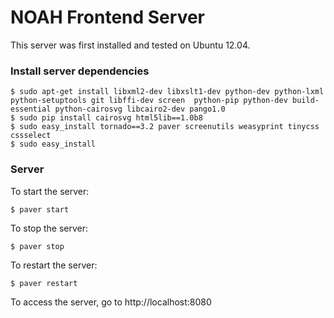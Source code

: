# NOAH Frontend Server

This server was first installed and tested on Ubuntu 12.04. 

### Install server dependencies

    $ sudo apt-get install libxml2-dev libxslt1-dev python-dev python-lxml python-setuptools git libffi-dev screen  python-pip python-dev build-essential python-cairosvg libcairo2-dev pango1.0
    $ sudo pip install cairosvg html5lib==1.0b8
    $ sudo easy_install tornado==3.2 paver screenutils weasyprint tinycss cssselect
    $ sudo easy_install 

### Server

To start the server:

    $ paver start

To stop the server:

    $ paver stop

To restart the server:

    $ paver restart

To access the server, go to http://localhost:8080


